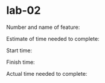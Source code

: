 # lab-02

Number and name of feature: 

Estimate of time needed to complete: 

Start time: 

Finish time: 

Actual time needed to complete: 